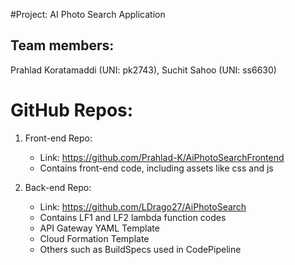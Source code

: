 #Project: AI Photo Search Application

## Team members: 
Prahlad Koratamaddi (UNI: pk2743), Suchit Sahoo (UNI: ss6630)

# GitHub Repos: 
1. Front-end Repo: 
	- Link: https://github.com/Prahlad-K/AiPhotoSearchFrontend
	- Contains front-end code, including assets like css and js
 
2. Back-end Repo:
	- Link: https://github.com/LDrago27/AiPhotoSearch
	- Contains LF1 and LF2 lambda function codes
	- API Gateway YAML Template
	- Cloud Formation Template
	- Others such as BuildSpecs used in CodePipeline
